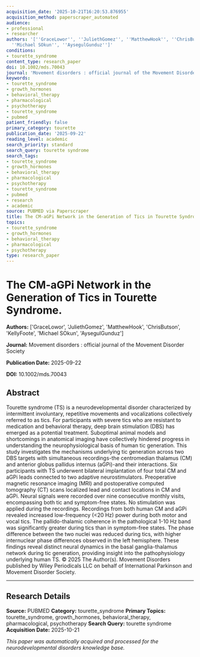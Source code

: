 ```yaml
---
acquisition_date: '2025-10-21T16:20:53.876955'
acquisition_method: paperscraper_automated
audience:
- professional
- researcher
authors: '[''GraceLowor'', ''JuliethGomez'', ''MatthewHook'', ''ChrisButson'', ''KellyFoote'',
  ''Michael SOkun'', ''AysegulGunduz'']'
conditions:
- tourette_syndrome
content_type: research_paper
doi: 10.1002/mds.70043
journal: 'Movement disorders : official journal of the Movement Disorder Society'
keywords:
- tourette_syndrome
- growth_hormones
- behavioral_therapy
- pharmacological
- psychotherapy
- tourette_syndrome
- pubmed
patient_friendly: false
primary_category: tourette
publication_date: '2025-09-22'
reading_level: academic
search_priority: standard
search_query: tourette syndrome
search_tags:
- tourette_syndrome
- growth_hormones
- behavioral_therapy
- pharmacological
- psychotherapy
- tourette_syndrome
- pubmed
- research
- academic
source: PUBMED via Paperscraper
title: The CM-aGPi Network in the Generation of Tics in Tourette Syndrome.
topics:
- tourette_syndrome
- growth_hormones
- behavioral_therapy
- pharmacological
- psychotherapy
type: research_paper
---
```


# The CM-aGPi Network in the Generation of Tics in Tourette Syndrome.

**Authors:** ['GraceLowor', 'JuliethGomez', 'MatthewHook', 'ChrisButson', 'KellyFoote', 'Michael SOkun', 'AysegulGunduz']

**Journal:** Movement disorders : official journal of the Movement Disorder Society

**Publication Date:** 2025-09-22

**DOI:** 10.1002/mds.70043

## Abstract

Tourette syndrome (TS) is a neurodevelopmental disorder characterized by intermittent involuntary, repetitive movements and vocalizations collectively referred to as tics. For participants with severe tics who are resistant to medication and behavioral therapy, deep brain stimulation (DBS) has emerged as a potential treatment. Suboptimal animal models and shortcomings in anatomical imaging have collectively hindered progress in understanding the neurophysiological basis of human tic generation. This study investigates the mechanisms underlying tic generation across two DBS targets with simultaneous recordings-the centromedian thalamus (CM) and anterior globus pallidus internus (aGPi)-and their interactions. Six participants with TS underwent bilateral implantation of four total CM and aGPi leads connected to two adaptive neurostimulators. Preoperative magnetic resonance imaging (MRI) and postoperative computed tomography (CT) scans localized lead and contact locations in CM and aGPi. Neural signals were recorded over nine consecutive monthly visits, encompassing both tic and symptom-free states. No stimulation was applied during the recordings. Recordings from both human CM and aGPi revealed increased low-frequency (<20 Hz) power during both motor and vocal tics. The pallido-thalamic coherence in the pathological 1-10 Hz band was significantly greater during tics than in symptom-free states. The phase difference between the two nuclei was reduced during tics, with higher internuclear phase differences observed in the left hemisphere. These findings reveal distinct neural dynamics in the basal ganglia-thalamus network during tic generation, providing insight into the pathophysiology underlying human TS. © 2025 The Author(s). Movement Disorders published by Wiley Periodicals LLC on behalf of International Parkinson and Movement Disorder Society.

---

## Research Details

**Source:** PUBMED
**Category:** tourette_syndrome
**Primary Topics:** tourette_syndrome, growth_hormones, behavioral_therapy, pharmacological, psychotherapy
**Search Query:** tourette syndrome
**Acquisition Date:** 2025-10-21

*This paper was automatically acquired and processed for the neurodevelopmental disorders knowledge base.*
